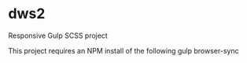 # dws2
Responsive Gulp SCSS project


This project requires an NPM install of the following
    gulp
    browser-sync